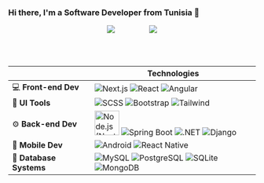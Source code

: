 
### Hi there, I'm a Software Developer from Tunisia  👋

  

<p align="center">
  <a href="https://github.com/anuraghazra/github-readme-stats"><img src="https://github-readme-stats-maiko26.vercel.app/api/top-langs/?username=MAiKo26&langs_count=12&layout=compact&theme=transparent&hide_border=true" /></a>   &nbsp;&nbsp;&nbsp;&nbsp;&nbsp;&nbsp;&nbsp;&nbsp;&nbsp;&nbsp;&nbsp;&nbsp;&nbsp;&nbsp;&nbsp;&nbsp;  <img src="https://github-readme-stats-maiko26.vercel.app/api?username=MAiKo26&show_icons=true&theme=transparent&hide_rank=true"/>

</p>


<br/>
<br/>







|        | Technologies                                         |
| -------------- | ---------------------------------------------------- |
| :computer: **Front-end Dev**   | <img src="https://skillicons.dev/icons?i=nextjs" alt="Next.js" title="Next.js" />  <img src="https://skillicons.dev/icons?i=react" alt="React" title="React" /> <img src="https://skillicons.dev/icons?i=angular" alt="Angular" title="Angular" /> <!---  <img src="https://skillicons.dev/icons?i=svelte" alt="Svelte" title="Svelte" /> <img src="https://skillicons.dev/icons?i=solidjs" alt="Solidjs" title="Solidjs" />  <img src="https://skillicons.dev/icons?i=astro" alt="Astro" title="Astro" />  -->   |
| 🎨 **UI Tools**   |  <img src="https://skillicons.dev/icons?i=sass" alt="SCSS" title="SCSS" />  <img src="https://skillicons.dev/icons?i=bootstrap" alt="Bootstrap" title="Bootstrap" />    <img src="https://skillicons.dev/icons?i=tailwind" alt="Tailwind" title="Tailwind" />    |
| :gear: **Back-end Dev**    |  <img src="https://raw.githubusercontent.com/yurijserrano/Github-Profile-Readme-Logos/master/frameworks/nodejs.svg" height="50"  alt="Node.js (Next and Express)" title="Node.js (Next and Express)" />  <img src="https://skillicons.dev/icons?i=spring" alt="Spring Boot" title="Spring Boot" />  <img src="https://skillicons.dev/icons?i=dotnet" alt=".NET" title=".NET" /> <img src="https://skillicons.dev/icons?i=django" alt="Django" title="Django" />  <!---  <img src="https://raw.githubusercontent.com/yurijserrano/Github-Profile-Readme-Logos/master/programming%20languages/go.svg" height="50" alt="Go" title="Go" /> -->        |
| :iphone: **Mobile Dev** |  <img src="https://skillicons.dev/icons?i=androidstudio" alt="Android" title="Android" />  <img src="https://skillicons.dev/icons?i=react" alt="React Native" title="React Native" />    |
| :floppy_disk: **Database Systems**   |  <img src="https://skillicons.dev/icons?i=mysql" alt="MySQL" title="MySQL" />  <img src="https://skillicons.dev/icons?i=postgresql" alt="PostgreSQL" title="PostgreSQL" />   <img src="https://skillicons.dev/icons?i=sqlite" alt="SQLite" title="SQLite" />  <img src="https://skillicons.dev/icons?i=mongodb" alt="MongoDB" title="MongoDB" />  |


  







<!--
**MAiKo26/MAiKo26** is a ✨ _special_ ✨ repository because its `README.md` (this file) appears on your GitHub profile.

Here are some ideas to get you started:



- 🔭 I’m currently working on ...
- 🌱 I’m currently learning ...
- 👯 I’m looking to collaborate on ...
- 🤔 I’m looking for help with ...
- 💬 Ask me about ...
- 📫 How to reach me: ...
- 😄 Pronouns: ...
- ⚡ Fun fact: ...
-->
